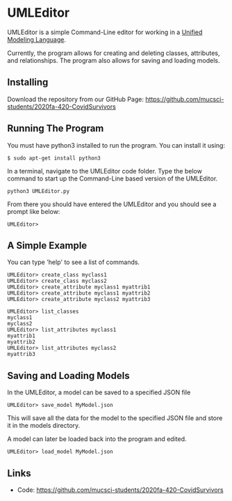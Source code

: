 UMLEditor
=========

UMLEditor is a simple Command-Line editor for working in a [Unified Modeling Language](https://en.wikipedia.org/wiki/Unified_Modeling_Language). 

Currently, the program allows for creating and deleting classes, attributes, and relationships. The program also allows for saving and loading models. 

Installing
----------

Download the repository from our GitHub Page:
https://github.com/mucsci-students/2020fa-420-CovidSurvivors

Running The Program
-------------------

You must have python3 installed to run the program. You can install it using:
```
$ sudo apt-get install python3
```

In a terminal, navigate to the UMLEditor code folder. Type the below command to start up the Command-Line based version of the UMLEditor.

```
python3 UMLEditor.py
```

From there you should have entered the UMLEditor and you should see a prompt like below:
```
UMLEditor> 
```

A Simple Example
----------------

You can type 'help' to see a list of commands. 

```
UMLEditor> create_class myclass1
UMLEditor> create_class myclass2
UMLEditor> create_attribute myclass1 myattrib1
UMLEditor> create_attribute myclass1 myattrib2
UMLEditor> create_attribute myclass2 myattrib3
```
```
UMLEditor> list_classes
myclass1
myclass2
UMLEditor> list_attributes myclass1
myattrib1
myattrib2
UMLEditor> list_attributes myclass2
myattrib3
```

Saving and Loading Models
-------------------------

In the UMLEditor, a model can be saved to a specified JSON file 
```
UMLEditor> save_model MyModel.json
```

This will save all the data for the model to the specified JSON file and store it in the models directory. 

A model can later be loaded back into the program and edited. 

```
UMLEditor> load_model MyModel.json
```

Links
-----

* Code: https://github.com/mucsci-students/2020fa-420-CovidSurvivors
